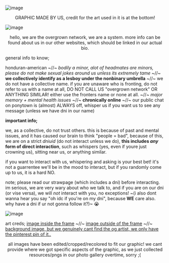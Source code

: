 ![image](https://images-ext-1.discordapp.net/external/0pjqlp_fW72EVmznOt_bbPk2AftU1EuS2gM09AjOJFw/https/files.catbox.moe/fli47z.png?format=webp&quality=lossless&width=1185&height=736)
   <p align="center"> GRAPHIC MADE BY US, credit for the art used in it is at the bottom!   <p align="center">

![image](https://64.media.tumblr.com/8c36195a4ad1b0a3bc188a9e68c6c575/6c940d95a3f14f7d-c1/s2048x3072/264f838f9e3060fc3886f386577419f71cb9d3a4.pnj)

  <p align="center"> hello, we are the overgrown network, we are a system. more info can be found about us in our other websites, which should be linked in our actual bio. <p align="center">


general info to know;

honduran-american ~//~  *bodily a minor, alot of headmates are minors, please do not make sexual jokes around us unless its extremely tame* ~//~ **we collectively identify as a lesboy under the nonbinary umbrella** ~//~ we do not have a collective name. if you are unaware who is fronting, do not refer to us with a name at all, DO NOT CALL US "overgrown network" OR ANYTHING SIMILAR! either use the fronters name or none at all. ~//~ *major memory + mental health issues* ~//~ **chronically online** ~//~ our public chat on ponytown is (almost) ALWAYS off, whisper us if you want us to see any message (unless we have dni in our name)


**important info;**

we, as a collective, do not trust others. this is because of past and mental issues, and it has caused our brain to think "people = bad", because of this, we are on a strict _dniuid_ (do not interact unless we do), **this includes _any_ form of direct interaction**, such as whispers (yes, even if youre just crowning us), sitting near us, or anything similar. 

if you want to interact with us, whispering and asking is your best bet! it's not a guarrentee we'll be in the mood to interact, but if you randomly come up to us, it is a hard NO.

note; please read our strawpage (which includes a dni) before interacting. im serious, we are very wary about who we talk to, and if you are on our dni (or vise versa), we will *not* interact with you, no exceptions! ~(i also dont wanna hear you say "oh idc if you're on my dni", because **WE** care also. why have a dni if ur not gonna follow it?)~ :sob:

![image](https://64.media.tumblr.com/8c36195a4ad1b0a3bc188a9e68c6c575/6c940d95a3f14f7d-c1/s2048x3072/264f838f9e3060fc3886f386577419f71cb9d3a4.pnj)

art creds; [image inside the frame](https://www.tumblr.com/tttantan/776640997249712129/i-love-moon) ~//~ [image outside of the frame](https://www.tumblr.com/nervolt/773665724658040832) ~//~ [background image, but we genuinely cant find the og artist, we only have the pinterest pin of it..](https://pin.it/uOf8YPDno)

<p align="center"> all images have been edited/cropped/recolored to fit our graphic! we cant provide where we got specific aspects of the graphic, as we just collected resources/pngs in our photo gallery overtime, sorry ;( <p align="center">
